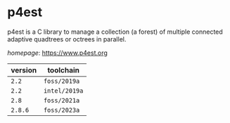 # p4est

p4est is a C library to manage a collection (a forest) of multiple connected adaptive quadtrees or octrees in parallel.

*homepage*: <https://www.p4est.org>

version | toolchain
--------|----------
``2.2`` | ``foss/2019a``
``2.2`` | ``intel/2019a``
``2.8`` | ``foss/2021a``
``2.8.6`` | ``foss/2023a``
